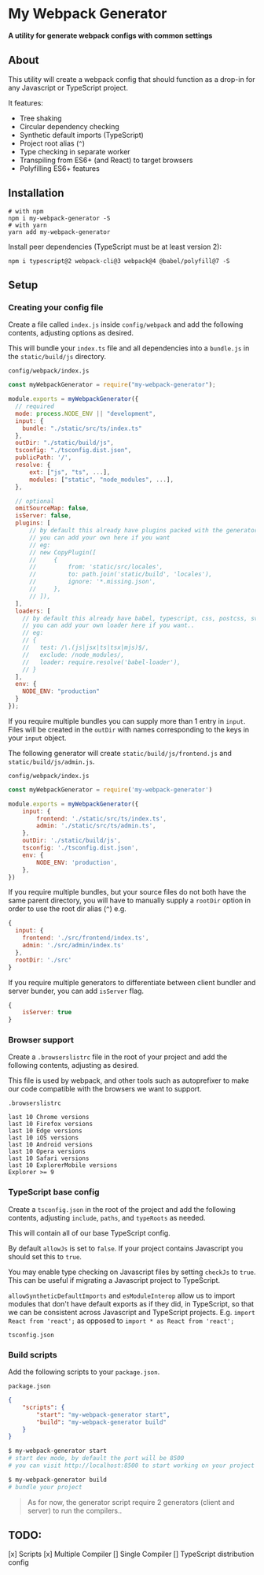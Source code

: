 # My Webpack Generator

**A utility for generate webpack configs with common settings**

## About

This utility will create a webpack config that should function as a drop-in for any Javascript or TypeScript project.

It features:

-   Tree shaking
-   Circular dependency checking
-   Synthetic default imports (TypeScript)
-   Project root alias (`^`)
-   Type checking in separate worker
-   Transpiling from ES6+ (and React) to target browsers
-   Polyfilling ES6+ features

## Installation

```shell
# with npm
npm i my-webpack-generator -S
# with yarn
yarn add my-webpack-generator
```

Install peer dependencies (TypeScript must be at least version 2):

```shell
npm i typescript@2 webpack-cli@3 webpack@4 @babel/polyfill@7 -S
```

## Setup

### Creating your config file

Create a file called `index.js` inside `config/webpack` and add the following contents, adjusting options as desired.

This will bundle your `index.ts` file and all dependencies into a `bundle.js` in the `static/build/js` directory.

`config/webpack/index.js`

```js
const myWebpackGenerator = require("my-webpack-generator");

module.exports = myWebpackGenerator({
  // required
  mode: process.NODE_ENV || "development",
  input: {
    bundle: "./static/src/ts/index.ts"
  },
  outDir: "./static/build/js",
  tsconfig: "./tsconfig.dist.json",
  publicPath: '/',
  resolve: {
      ext: ["js", "ts", ...],
      modules: ["static", "node_modules", ...],
  },

  // optional
  omitSourceMap: false,
  isServer: false,
  plugins: [
      // by default this already have plugins packed with the generator for analyzer, hot module etc..
      // you can add your own here if you want
      // eg:
      // new CopyPlugin([
      //     {
      //         from: 'static/src/locales',
      //         to: path.join('static/build', 'locales'),
      //         ignore: '*.missing.json',
      //     },
      // ]),
  ],
  loaders: [
    // by default this already have babel, typescript, css, postcss, svg, fileloader
    // you can add your own loader here if you want..
    // eg:
    // {
    //   test: /\.(js|jsx|ts|tsx|mjs)$/,
    //   exclude: /node_modules/,
    //   loader: require.resolve('babel-loader'),
    // }
  ],
  env: {
    NODE_ENV: "production"
  }
});
```

If you require multiple bundles you can supply more than 1 entry in `input`. Files will be created in the `outDir` with names corresponding to the keys in your `input` object.

The following generator will create `static/build/js/frontend.js` and `static/build/js/admin.js`.

`config/webpack/index.js`

```js
const myWebpackGenerator = require('my-webpack-generator')

module.exports = myWebpackGenerator({
    input: {
        frontend: './static/src/ts/index.ts',
        admin: './static/src/ts/admin.ts',
    },
    outDir: './static/build/js',
    tsconfig: './tsconfig.dist.json',
    env: {
        NODE_ENV: 'production',
    },
})
```

If you require multiple bundles, but your source files do not both have the same parent directory, you will have to manually supply a `rootDir` option in order to use the root dir alias (`^`) e.g.

```js
{
  input: {
    frontend: './src/frontend/index.ts',
    admin: './src/admin/index.ts'
  },
  rootDir: './src'
}
```

If you require multiple generators to differentiate between client bundler and server bunder, you can add `isServer` flag.

```js
{
    isServer: true
}
```

### Browser support

Create a `.browserslistrc` file in the root of your project and add the following contents, adjusting as desired.

This file is used by webpack, and other tools such as autoprefixer to make our code compatible with the browsers we want to support.

`.browserslistrc`

```
last 10 Chrome versions
last 10 Firefox versions
last 10 Edge versions
last 10 iOS versions
last 10 Android versions
last 10 Opera versions
last 10 Safari versions
last 10 ExplorerMobile versions
Explorer >= 9
```

### TypeScript base config

Create a `tsconfig.json` in the root of the project and add the following contents, adjusting `include`, `paths`, and `typeRoots` as needed.

This will contain all of our base TypeScript config.

By default `allowJs` is set to `false`. If your project contains Javascript you should set this to `true`.

You may enable type checking on Javascript files by setting `checkJs` to `true`. This can be useful if migrating a Javascript project to TypeScript.

`allowSyntheticDefaultImports` and `esModuleInterop` allow us to import modules that don't have default exports as if they did, in TypeScript, so that we can be consistent across Javascript and TypeScript projects. E.g. `import React from 'react';` as opposed to `import * as React from 'react';`

`tsconfig.json`

<!-- ```json
{
    "compilerOptions": {
        "strict": true,
        "noImplicitAny": true,
        "pretty": true,
        "sourceMap": true,
        "skipLibCheck": true,
        "allowSyntheticDefaultImports": true,
        "esModuleInterop": true,
        "allowJs": false,
        "checkJs": false,
        "jsx": "react",
        "target": "es6",
        "moduleResolution": "node",
        "typeRoots": ["./node_modules/@types/", "./static/src/ts/types/"],
        "baseUrl": "./",
        "paths": {
            "^*": ["./static/src/ts*"]
        }
    },
    "include": ["./static/src/ts/"]
}
``` -->

<!-- ### TypeScript distribution config

Create a `tsconfig.dist.json` file in the root of your project and add the following contents, adjusting `exclude`, or replacing with `include` as needed.

This is necessary to allow us to build our source without also type checking our tests or other Javascript and TypeScript files in the project.

`tsconfig.dist.json`

```json
{
    "extends": "./tsconfig.json",
    "exclude": ["./static/src/ts/__tests__/", "./static/src/ts/__mocks__/"]
}
``` -->

### Build scripts

Add the following scripts to your `package.json`.

`package.json`

```json
{
    "scripts": {
        "start": "my-webpack-generator start",
        "build": "my-webpack-generator build"
    }
}
```

```bash
$ my-webpack-generator start
# start dev mode, by default the port will be 8500
# you can visit http://localhost:8500 to start working on your project

$ my-webpack-generator build
# bundle your project
```

> As for now, the generator script require 2 generators (client and server) to run the compilers..

## TODO:

[x] Scripts
[x] Multiple Compiler
[] Single Compiler
[] TypeScript distribution config
